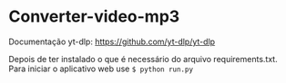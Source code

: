 # Converter-video-mp3

Documentação yt-dlp: https://github.com/yt-dlp/yt-dlp

Depois de ter instalado o que é necessário do arquivo requirements.txt.
Para iniciar o aplicativo web use `$ python run.py`
